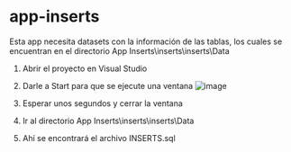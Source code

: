 # app-inserts

Esta app necesita datasets con la información de las tablas, los cuales se encuentran en el directorio App Inserts\inserts\inserts\Data


1. Abrir el proyecto en Visual Studio
2. Darle a Start para que se ejecute una ventana ![image](https://user-images.githubusercontent.com/54603690/117168486-cf02e700-ad8d-11eb-8e95-d06c367f58e4.png)

4. Esperar unos segundos y cerrar la ventana
5. Ir al directorio App Inserts\inserts\inserts\Data
6. Ahí se encontrará el archivo INSERTS.sql
